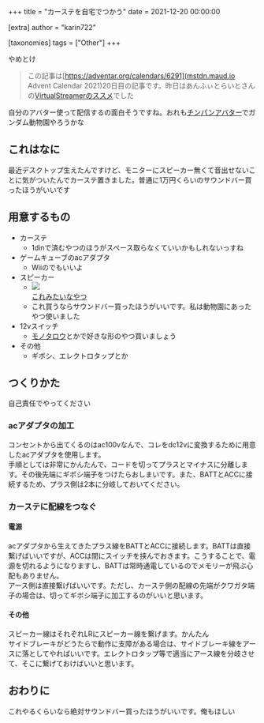 +++
title = "カーステを自宅でつかう"
date = 2021-12-20 00:00:00

[extra]
author = "karin722"

[taxonomies]
tags = ["Other"]
+++

やめとけ
<!--more-->
>この記事は[https://adventar.org/calendars/6291](mstdn.maud.io Advent Calendar 2021)20日目の記事です。昨日はあんふぃとらいとさんの[VirtualStreamerのススメ](https://godolphin48.com/p/virtualstreamer%E3%81%AE%E3%82%B9%E3%82%B9%E3%83%A1/)でした

自分のアバター使って配信するの面白そうですね。おれも[チンパンアバター](https://booth.pm/ja/items/2945751)でガンダム動物園やろうかな

## これはなに
最近デスクトップ生えたんですけど、モニターにスピーカー無くて音出せないことに気がついたんでカーステ置きました。普通に1万円くらいのサウンドバー買ったほうがいいです

## 用意するもの
- カーステ
  - 1dinで済むやつのほうがスペース取らなくていいかもしれないっすね
- ゲームキューブのacアダプタ
  - Wiiのでもいいよ
- スピーカー
  - ![](https://m.media-amazon.com/images/I/41fu713OT2L._AC_.jpg) <br>[これみたいなやつ](https://www.amazon.co.jp/ONKYO-D-55EX-2%E3%82%A6%E3%82%A7%E3%82%A4%E3%82%B9%E3%83%94%E3%83%BC%E3%82%AB%E3%83%BC%E3%82%B7%E3%82%B9%E3%83%86%E3%83%A0-2%E5%8F%B01%E7%B5%84-%E3%80%90%E5%9B%BD%E5%86%85%E6%AD%A3%E8%A6%8F%E5%93%81%E3%80%91/dp/B008UC9OFC/ref=sr_1_5?__mk_ja_JP=%E3%82%AB%E3%82%BF%E3%82%AB%E3%83%8A&keywords=%E3%82%B9%E3%83%94%E3%83%BC%E3%82%AB%E3%83%BC+onkyo&qid=1639656519&s=musical-instruments&sr=1-5)
  - これ買うならサウンドバー買ったほうがいいです。私は動物園にあったやつ使いました
- 12vスイッチ
  - [モノタロウ](https://www.monotaro.com/k/store/12v%20%E3%82%B9%E3%82%A4%E3%83%83%E3%83%81/)とかで好きな形のやつ買いましょう
- その他
  - ギボシ、エレクトロタップとか

## つくりかた
自己責任でやってください
### acアダプタの加工
コンセントから出てくるのはac100vなんで、コレをdc12vに変換するために用意したacアダプタを使用します。
<br>
手順としては非常にかんたんで、コードを切ってプラスとマイナスに分離します。その後先端にギボシ端子をつけたらおしまいです。また、BATTとACCに接続するため、プラス側は2本に分岐しておいてください。

### カーステに配線をつなぐ
#### 電源
acアダプタから生えてきたプラス線をBATTとACCに接続します。BATTは直接繋げばいいですが、ACCは間にスイッチを挟んでおきます。こうすることで、電源を切れるようになりますし、BATTは常時通電しているのでメモリーが飛ぶ心配もありません。
<br>
アース側は直接繋げばいいです。ただし、カーステ側の配線の先端がクワガタ端子の場合は、切ってギボシ端子に加工するのがいいと思います。

#### その他
スピーカー線はそれぞれLRにスピーカー線を繋げます。かんたん
<br>
サイドブレーキがどうたらで動作に支障がある場合は、サイドブレーキ線をアースに落としてやればいいです。エレクトロタップ等で適当にアース線を分岐させて、そこに繋げておけばいいと思います。

## おわりに
これやるくらいなら絶対サウンドバー買ったほうがいいです。俺もほしい